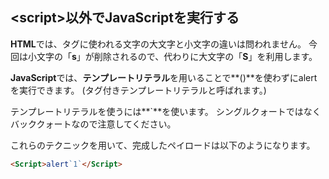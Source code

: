 ## \<script>以外でJavaScriptを実行する

**HTML**では、タグに使われる文字の大文字と小文字の違いは問われません。
今回は小文字の「**s**」が削除されるので、代わりに大文字の「**S**」を利用します。

**JavaScript**では、**テンプレートリテラル**を用いることで**()**を使わずにalertを実行できます。
(タグ付きテンプレートリテラルと呼ばれます。)

テンプレートリテラルを使うには**`**を使います。
シングルクォートではなくバッククォートなので注意してください。

これらのテクニックを用いて、完成したペイロードは以下のようになります。

```html
<Script>alert`1`</Script>
```

